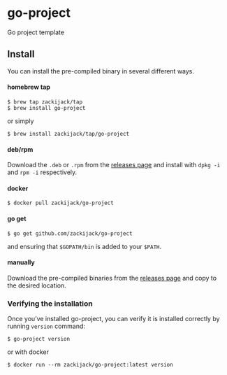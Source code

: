 # go-project

Go project template

## Install

You can install the pre-compiled binary in several different ways.

#### homebrew tap

```shell
$ brew tap zackijack/tap
$ brew install go-project
```

or simply

```shell
$ brew install zackijack/tap/go-project
```

#### deb/rpm

Download the `.deb` or `.rpm` from the [releases page](https://github.com/zackijack/go-project/releases) and install with `dpkg -i` and `rpm -i` respectively.

#### docker

```shell
$ docker pull zackijack/go-project
```

#### go get

```shell
$ go get github.com/zackijack/go-project
```

and ensuring that `$GOPATH/bin` is added to your `$PATH`.

#### manually

Download the pre-compiled binaries from the [releases page](https://github.com/zackijack/go-project/releases) and copy to the desired location.

### Verifying the installation

Once you’ve installed go-project, you can verify it is installed correctly by running `version` command:
```shell
$ go-project version
```

or with docker

```shell
$ docker run --rm zackijack/go-project:latest version
```
